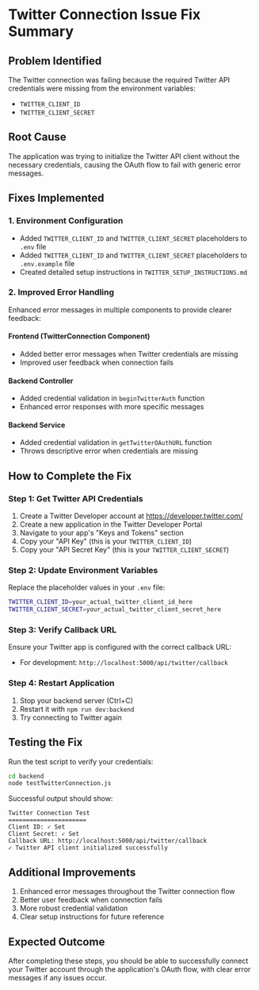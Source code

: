 # Twitter Connection Issue Fix Summary

## Problem Identified
The Twitter connection was failing because the required Twitter API credentials were missing from the environment variables:
- `TWITTER_CLIENT_ID`
- `TWITTER_CLIENT_SECRET`

## Root Cause
The application was trying to initialize the Twitter API client without the necessary credentials, causing the OAuth flow to fail with generic error messages.

## Fixes Implemented

### 1. Environment Configuration
- Added `TWITTER_CLIENT_ID` and `TWITTER_CLIENT_SECRET` placeholders to `.env` file
- Added `TWITTER_CLIENT_ID` and `TWITTER_CLIENT_SECRET` placeholders to `.env.example` file
- Created detailed setup instructions in `TWITTER_SETUP_INSTRUCTIONS.md`

### 2. Improved Error Handling
Enhanced error messages in multiple components to provide clearer feedback:

#### Frontend (TwitterConnection Component)
- Added better error messages when Twitter credentials are missing
- Improved user feedback when connection fails

#### Backend Controller
- Added credential validation in `beginTwitterAuth` function
- Enhanced error responses with more specific messages

#### Backend Service
- Added credential validation in `getTwitterOAuthURL` function
- Throws descriptive error when credentials are missing

## How to Complete the Fix

### Step 1: Get Twitter API Credentials
1. Create a Twitter Developer account at https://developer.twitter.com/
2. Create a new application in the Twitter Developer Portal
3. Navigate to your app's "Keys and Tokens" section
4. Copy your "API Key" (this is your `TWITTER_CLIENT_ID`)
5. Copy your "API Secret Key" (this is your `TWITTER_CLIENT_SECRET`)

### Step 2: Update Environment Variables
Replace the placeholder values in your `.env` file:
```bash
TWITTER_CLIENT_ID=your_actual_twitter_client_id_here
TWITTER_CLIENT_SECRET=your_actual_twitter_client_secret_here
```

### Step 3: Verify Callback URL
Ensure your Twitter app is configured with the correct callback URL:
- For development: `http://localhost:5000/api/twitter/callback`

### Step 4: Restart Application
1. Stop your backend server (Ctrl+C)
2. Restart it with `npm run dev:backend`
3. Try connecting to Twitter again

## Testing the Fix
Run the test script to verify your credentials:
```bash
cd backend
node testTwitterConnection.js
```

Successful output should show:
```
Twitter Connection Test
======================
Client ID: ✓ Set
Client Secret: ✓ Set
Callback URL: http://localhost:5000/api/twitter/callback
✓ Twitter API client initialized successfully
```

## Additional Improvements
1. Enhanced error messages throughout the Twitter connection flow
2. Better user feedback when connection fails
3. More robust credential validation
4. Clear setup instructions for future reference

## Expected Outcome
After completing these steps, you should be able to successfully connect your Twitter account through the application's OAuth flow, with clear error messages if any issues occur.
